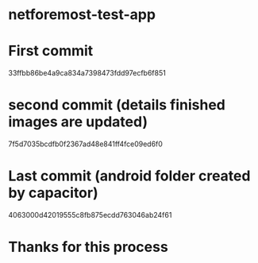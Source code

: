 ﻿# netforemost-test-app

# First commit
  33ffbb86be4a9ca834a7398473fdd97ecfb6f851

# second commit (details finished images are updated)
  7f5d7035bcdfb0f2367ad48e841ff4fce09ed6f0

# Last commit (android folder created by capacitor)
  4063000d42019555c8fb875ecdd763046ab24f61

# Thanks for this process
